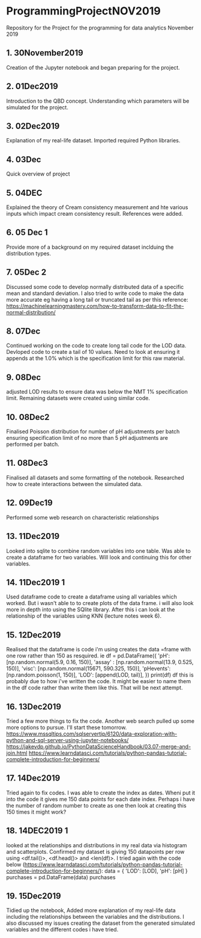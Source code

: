 # ProgrammingProjectNOV2019
Repository for the Project for the programming for data analytics November 2019





## 1. 30November2019
Creation of the Jupyter notebook and began preparing for the project.

## 2. 01Dec2019
Introduction to the QBD concept. Understanding which parameters will be simulated for the project.

## 3. 02Dec2019
Explanation of my real-life dataset. Imported required Python libraries.

## 4. 03Dec
Quick overview of project

## 5. 04DEC
Explained the theory of Cream consistency measurement and hte various inputs which impact cream consistency result. References were added. 

## 6. 05 Dec 1
Provide more of a background on my required dataset inclduing the distribution types.

## 7. 05Dec 2
Discussed some code to develop normally distributed data of a specific mean and standard deviation. I also tried to write code to make the data more accurate eg having a long tail or truncated tail as per this reference: https://machinelearningmastery.com/how-to-transform-data-to-fit-the-normal-distribution/

## 8. 07Dec
Continued working on the code to create long tail code for the LOD data. Devloped code to create a tail of 10 values. Need to look at ensuring it appends at the 1.0% which is the specification limit for this raw material.

## 9. 08Dec
adjusted LOD results to ensure data was below the NMT 1% specification limit. Remaining datasets were created using similar code.

## 10. 08Dec2
Finalised Poisson distribution for number of pH adjustments per batch ensuring specification limit of no more than 5 pH adjustments are performed per batch.

## 11. 08Dec3
Finalised all datasets and some formatting of the notebook. Researched how to create interactions between the simulated data.

## 12. 09Dec19
Performed some web research on characteristic relationships

## 13. 11Dec2019
Looked into sqlite to combine random variables into one table. Was able to create a dataframe for two variables. Will look and continuing this for other variables.

## 14. 11Dec2019 1
Used dataframe code to create a dataframe using all variables which worked. But i wasn't able to to create plots of the data frame. i will also look more in depth into using the SQlite library. After this i can look at the relationship of the variables using KNN (lecture notes week 6).

## 15. 12Dec2019 
Realised that the dataframe is code i'm using creates the data =frame with one row rather than 150 as resquired. ie 
     df = pd.DataFrame({
             'pH': [np.random.normal(5.9, 0.16, 150)],
             'assay' : [np.random.normal(13.9, 0.525, 150)],
             'visc': [np.random.normal(15671, 590.325, 150)], 
             'pHevents': [np.random.poisson(1, 150)],
             'LOD': [append(LOD, tail)],
            })
     print(df)
     df
this is probably due to how i've written the code. It might be easier to name them in the df code rather than write them like this. That will be next attempt.

## 16. 13Dec2019
Tried a few more things to fix the code. Another web search pulled up some more options to pursue. I'll start these tomorrow.
https://www.mssqltips.com/sqlservertip/6120/data-exploration-with-python-and-sql-server-using-jupyter-notebooks/
https://jakevdp.github.io/PythonDataScienceHandbook/03.07-merge-and-join.html
https://www.learndatasci.com/tutorials/python-pandas-tutorial-complete-introduction-for-beginners/

## 17. 14Dec2019
Tried again to fix codes. I was able to create the index as dates. Wheni put it into the code it gives me 150 data points for each date index. Perhaps i have the number of random number to create as one then look at creating this 150 times it might work?
 
## 18. 14DEC2019 1
looked at the relationships and distributions in my real data via histogram and scatterplots.
Confirmed my dataset is giving 150 datapoints per row using <df.tail()>, <df.head()> and <len(df)>. I tried again with the code below (https://www.learndatasci.com/tutorials/python-pandas-tutorial-complete-introduction-for-beginners/):
     data = {
         'LOD': [LOD], 
         'pH': [pH]
     }
     purchases = pd.DataFrame(data)
     purchases

## 19. 15Dec2019
Tidied up the notebook, Added more explanation of my real-life data including the relationships between the variables and the distributions. I also discussed my issues creating the dataset from the generated simulated variables and the different codes i have tried. 
     
     
     









